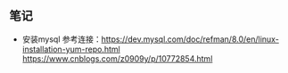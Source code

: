 ## 笔记
* 安装mysql
    参考连接：https://dev.mysql.com/doc/refman/8.0/en/linux-installation-yum-repo.html
    https://www.cnblogs.com/z0909y/p/10772854.html